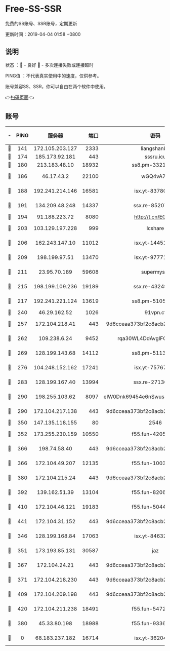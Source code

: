 # Free-SS-SSR

免费的SS账号、SSR账号，定期更新

更新时间：2019-04-04 01:58 +0800

## 说明

状态     ：🙂 - 良好 🙁 - 多次连接失败或连接超时

PING值   ：不代表真实使用中的速度，仅供参考。

账号兼容SS、SSR，你可以自由在两个软件中使用。

👉[扫码页面](https://liesauer.github.io/Free-SS-SSR/)👈

## 账号

|-|PING|服务器|端口|密码|加密方式|区域|
|:----:|:----:|:-----:|-----:|:----:|:----:|:----:|
|🙂|141|172.105.203.127|2333|liangshanbo|chacha20|JP|
|🙂|174|185.173.92.181|443|sssru.icu|rc4-md5|RU|
|🙂|180|213.183.48.10|18932|ss8.pm-33211781|rc4-md5|RU|
|🙂|186|46.17.43.2|22100|wGQ4vA7D|aes-256-gcm|RU|
|🙂|188|192.241.214.146|16581|isx.yt-83780241|aes-256-cfb|US|
|🙂|191|134.209.48.248|14337|ssx.re-85207480|aes-256-cfb|US|
|🙂|194|91.188.223.72|8080|http://t.cn/EGJIyrl|rc4-md5|RU|
|🙂|203|103.129.197.228|999|lcshare|aes-256-cfb|US|
|🙂|206|162.243.147.10|11012|isx.yt-14451395|aes-256-cfb|US|
|🙂|209|198.199.97.51|13470|isx.yt-97771805|aes-256-cfb|US|
|🙂|211|23.95.70.189|59608|supermyssr|chacha20-ietf|US|
|🙂|215|198.199.109.236|19189|ssx.re-43249557|aes-256-cfb|US|
|🙂|217|192.241.221.124|13619|ss8.pm-51057962|aes-256-cfb|US|
|🙂|240|46.29.162.52|1026|91vpn.cf|rc4-md5|RU|
|🙂|257|172.104.218.41|443|9d6cceaa373bf2c8acb22e60b6a58be6|aes-256-cfb|US|
|🙂|262|109.238.6.24|9452|rqa30WL4DdAvgIFG6Fs3znzTa|aes-256-cfb|FR|
|🙂|269|128.199.143.68|14112|ss8.pm-51133545|aes-256-cfb|SG|
|🙂|276|104.248.152.162|17241|isx.yt-75767202|aes-256-cfb|SG|
|🙂|283|128.199.167.40|13994|ssx.re-27130562|aes-256-cfb|SG|
|🙂|290|198.255.103.62|8097|eIW0Dnk69454e6nSwuspv9DmS201tQ0D|aes-256-cfb|US|
|🙂|290|172.104.217.138|443|9d6cceaa373bf2c8acb22e60b6a58be6|aes-256-cfb|US|
|🙂|350|147.135.118.155|80|2546|chacha20|US|
|🙂|352|173.255.230.159|10550|f55.fun-42056790|aes-256-cfb|US|
|🙂|366|198.74.58.40|443|9d6cceaa373bf2c8acb22e60b6a58be6|aes-256-cfb|US|
|🙂|366|172.104.49.207|12135|f55.fun-10038011|aes-256-cfb|SG|
|🙂|380|172.104.215.24|443|9d6cceaa373bf2c8acb22e60b6a58be6|aes-256-cfb|US|
|🙂|392|139.162.51.39|13104|f55.fun-82060458|aes-256-cfb|SG|
|🙂|410|172.104.46.121|19183|f55.fun-50446313|aes-256-cfb|SG|
|🙂|441|172.104.31.152|443|9d6cceaa373bf2c8acb22e60b6a58be6|aes-256-cfb|US|
|🙂|346|128.199.168.84|17063|isx.yt-84632014|aes-256-cfb|SG|
|🙂|351|173.193.85.131|30587|jaz|aes-256-cfb|US|
|🙂|367|172.104.24.21|443|9d6cceaa373bf2c8acb22e60b6a58be6|aes-256-cfb|US|
|🙂|371|172.104.218.230|443|9d6cceaa373bf2c8acb22e60b6a58be6|aes-256-cfb|US|
|🙂|409|172.104.209.198|443|9d6cceaa373bf2c8acb22e60b6a58be6|aes-256-cfb|US|
|🙂|420|172.104.211.238|18491|f55.fun-54724290|aes-256-cfb|US|
|🙁|380|45.33.80.198|18988|f55.fun-93362245|aes-256-cfb|US|
|🙁|0|68.183.237.182|16714|isx.yt-36204757|aes-256-cfb|SG|
